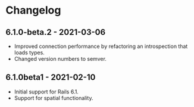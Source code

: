 # Changelog

## 6.1.0-beta.2 - 2021-03-06

- Improved connection performance by refactoring an introspection
  that loads types.
- Changed version numbers to semver.

## 6.1.0beta1 - 2021-02-10

- Initial support for Rails 6.1.
- Support for spatial functionality.
